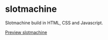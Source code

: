 # slotmachine
Slotmachine build in HTML, CSS and Javascript.


<a href="https://kkreuger.github.io/slotmachine/" target="_blank">Preview slotmachine</a>
